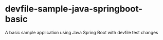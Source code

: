 # devfile-sample-java-springboot-basic
A basic sample application using Java Spring Boot with devfile
test changes


